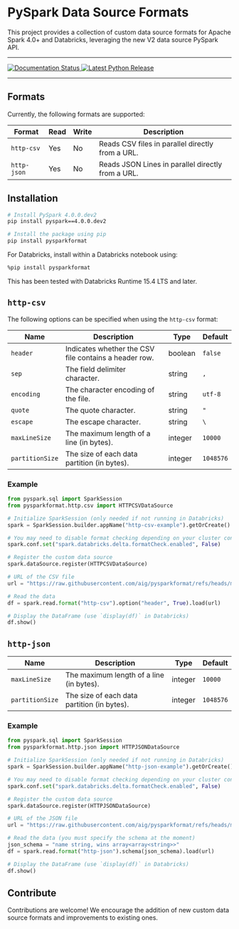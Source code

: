# PySpark Data Source Formats

This project provides a collection of custom data source formats for Apache Spark 4.0+ and Databricks,
leveraging the new V2 data source PySpark API.

---

<p>
    <a href="https://pysparkformat.readthedocs.io/en/latest/?badge=latest">
        <img src="https://img.shields.io/readthedocs/pysparkformat?style=for-the-badge" alt="Documentation Status"/>
    </a>
    <a href="https://pypi.org/project/pysparkformat/">
        <img src="https://img.shields.io/pypi/v/pysparkformat?color=green&amp;style=for-the-badge" alt="Latest Python Release"/>
    </a>
</p>

---


## Formats

Currently, the following formats are supported:

| Format      | Read | Write | Description                                       |
|-------------|------|-------|---------------------------------------------------|
| `http-csv`  | Yes  | No    | Reads CSV files in parallel directly from a URL.  |
| `http-json` | Yes  | No    | Reads JSON Lines in parallel directly from a URL. |

## Installation

```bash
# Install PySpark 4.0.0.dev2
pip install pyspark==4.0.0.dev2

# Install the package using pip
pip install pysparkformat
```

For Databricks, install within a Databricks notebook using:

```bash
%pip install pysparkformat
```
This has been tested with Databricks Runtime 15.4 LTS and later.


## `http-csv`

The following options can be specified when using the `http-csv` format:

| Name            | Description                                           | Type    | Default   |
|-----------------|-------------------------------------------------------|---------|-----------|
| `header`        | Indicates whether the CSV file contains a header row. | boolean | `false`   |
| `sep`           | The field delimiter character.                        | string  | `,`       |
| `encoding`      | The character encoding of the file.                   | string  | `utf-8`   |
| `quote`         | The quote character.                                  | string  | `"`       |
| `escape`        | The escape character.                                 | string  | `\`       |
| `maxLineSize`   | The maximum length of a line (in bytes).              | integer | `10000`   |
| `partitionSize` | The size of each data partition (in bytes).           | integer | `1048576` |


### Example

```python
from pyspark.sql import SparkSession
from pysparkformat.http.csv import HTTPCSVDataSource

# Initialize SparkSession (only needed if not running in Databricks)
spark = SparkSession.builder.appName("http-csv-example").getOrCreate()

# You may need to disable format checking depending on your cluster configuration
spark.conf.set("spark.databricks.delta.formatCheck.enabled", False)

# Register the custom data source
spark.dataSource.register(HTTPCSVDataSource)

# URL of the CSV file
url = "https://raw.githubusercontent.com/aig/pysparkformat/refs/heads/master/tests/data/valid-with-header.csv"

# Read the data
df = spark.read.format("http-csv").option("header", True).load(url)

# Display the DataFrame (use `display(df)` in Databricks)
df.show()
```

## `http-json`

| Name            | Description                                 | Type    | Default   |
|-----------------|---------------------------------------------|---------|-----------|
| `maxLineSize`   | The maximum length of a line (in bytes).    | integer | `10000`   |
| `partitionSize` | The size of each data partition (in bytes). | integer | `1048576` |

### Example

```python
from pyspark.sql import SparkSession
from pysparkformat.http.json import HTTPJSONDataSource

# Initialize SparkSession (only needed if not running in Databricks)
spark = SparkSession.builder.appName("http-json-example").getOrCreate()

# You may need to disable format checking depending on your cluster configuration
spark.conf.set("spark.databricks.delta.formatCheck.enabled", False)

# Register the custom data source
spark.dataSource.register(HTTPJSONDataSource)

# URL of the JSON file
url = "https://raw.githubusercontent.com/aig/pysparkformat/refs/heads/master/tests/data/valid-nested.jsonl"

# Read the data (you must specify the schema at the moment)
json_schema = "name string, wins array<array<string>>"
df = spark.read.format("http-json").schema(json_schema).load(url)

# Display the DataFrame (use `display(df)` in Databricks)
df.show()
```

## Contribute

Contributions are welcome! 
We encourage the addition of new custom data source formats and improvements to existing ones.
